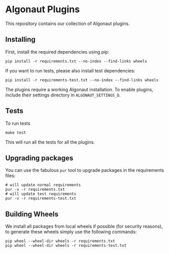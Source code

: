 # Algonaut Plugins

This repository contains our collection of Algonaut plugins.

## Installing

First, install the required dependencies using pip:

    pip install -r requirements.txt --no-index --find-links wheels

If you want to run tests, please also install test dependencies:

    pip install -r requirements-test.txt --no-index --find-links wheels

The plugins require a working Algonaut installation. To enable plugins, include
their settings directory in `ALGONAUT_SETTINGS_D`.

## Tests

To run tests

    make test

This will run all the tests for all the plugins.

## Upgrading packages

You can use the fabulous `pur` tool to upgrade packages in the requirements files:

    # will update normal requirements
    pur -v -r requirements.txt
    # will update test requirements
    pur -v -r requirements-test.txt

## Building Wheels

We install all packages from local wheels if possible (for security reasons), to
generate these wheels simply use the following commands:

    pip wheel --wheel-dir wheels -r requirements.txt
    pip wheel --wheel-dir wheels -r requirements-test.txt
